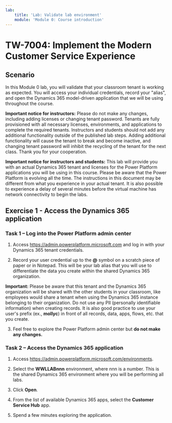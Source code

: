 ```yaml
---
lab:
    title: 'Lab: Validate lab environment'
    module: 'Module 0: Course introduction'
---
```


# TW-7004: Implement the Modern Customer Service Experience

## Scenario

In this Module 0 lab, you will validate that your classroom tenant is working as expected. You will access your individual credentials, record your "alias", and open the Dynamics 365 model-driven application that we will be using throughout the course.

**Important notice for instructors:** Please do not make any changes, including adding licenses or changing tenant password. Tenants are fully provisioned with all necessary licenses, environments, and applications to complete the required tenants. Instructors and students should not add any additional functionality outside of the published lab steps. Adding additional functionality will cause the tenant to break and become inactive, and changing tenant password will inhibit the recycling of the tenant for the next class. Thank you for your cooperation.

**Important notice for instructors and students:** This lab will provide you with an actual Dynamics 365 tenant and licenses for the Power Platform applications you will be using in this course. Please be aware that the Power Platform is evolving all the time. The instructions in this document may be different from what you experience in your actual tenant. It is also possible to experience a delay of several minutes before the virtual machine has network connectivity to begin the labs.

## Exercise 1 - Access the Dynamics 365 application

### Task 1 – Log into the Power Platform admin center

1. Access <https://admin.powerplatform.microsoft.com> and log in with your Dynamics 365 tenant credentials.

2. Record your user credential up to the **@** symbol on a scratch piece of paper or in Notepad. This will be your lab alias that you will use to differentiate the data you create within the shared Dynamics 365 organization.

**Important:** Please be aware that this tenant and the Dynamics 365 organization will be shared with the other students in your classroom, like employees would share a tenant when using the Dynamics 365 instance belonging to their organization. Do not use any PII (personally identifiable information) when creating records. It is also good practice to use your user's prefix (ex., **mollyc**) in front of all records, data, apps, flows, etc. that you create.

3. Feel free to explore the Power Platform admin center but **do not make any changes.**

### Task 2 – Access the Dynamics 365 application

1. Access <https://admin.powerplatform.microsoft.com/environments>.

2. Select the **WWLLABnnn** environment, where nnn is a number. This is the shared Dynamics 365 environment where you will be performing all labs.

3. Click **Open**.

4. From the list of available Dynamics 365 apps, select the **Customer Service Hub** app.

5. Spend a few minutes exploring the application.
